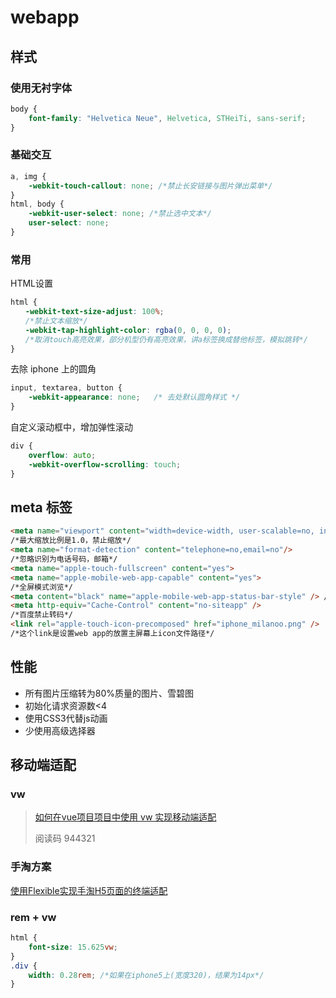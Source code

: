 # webapp #



## 样式 ##



### 使用无衬字体 ###

```css
body {
    font-family: "Helvetica Neue", Helvetica, STHeiTi, sans-serif;
}
```



### 基础交互 ###

```css
a, img {
    -webkit-touch-callout: none; /*禁止长安链接与图片弹出菜单*/
}
html, body {
    -webkit-user-select: none; /*禁止选中文本*/
    user-select: none;
}
```



### 常用 ###

HTML设置

```css
html {
　　-webkit-text-size-adjust: 100%;
　　/*禁止文本缩放*/
　　-webkit-tap-highlight-color: rgba(0, 0, 0, 0);
　　/*取消touch高亮效果，部分机型仍有高亮效果，讲a标签换成替他标签，模拟跳转*/
}
```

去除 iphone 上的圆角

```css
input, textarea, button {
    -webkit-appearance: none;   /* 去处默认圆角样式 */
}
```

自定义滚动框中，增加弹性滚动

```css
div {
    overflow: auto;
    -webkit-overflow-scrolling: touch;
}
```







## meta 标签 ##

```html
<meta name="viewport" content="width=device-width, user-scalable=no, initial-scale=1.0, maximum-scale=1.0, minimum-scale=1.0">
/*最大缩放比例是1.0，禁止缩放*/
<meta name="format-detection" content="telephone=no,email=no"/>
/*忽略识别为电话号码，邮箱*/
<meta name="apple-touch-fullscreen" content="yes">
<meta name="apple-mobile-web-app-capable" content="yes">
/*全屏模式浏览*/
<meta content="black" name="apple-mobile-web-app-status-bar-style" /> /*在web app应用下状态条（屏幕顶部条）的颜色。默认值为default（白色），可以定为black（黑色）和black-translucent（灰色半透明,覆盖状态栏）*/
<meta http-equiv="Cache-Control" content="no-siteapp" />
/*百度禁止转码*/
<link rel="apple-touch-icon-precomposed" href="iphone_milanoo.png" />
/*这个link是设置web app的放置主屏幕上icon文件路径*/
```





## 性能 ##

- 所有图片压缩转为80%质量的图片、雪碧图
- 初始化请求资源数<4
- 使用CSS3代替js动画
- 少使用高级选择器



## 移动端适配 ##



### vw ###

> [如何在vue项目项目中使用 vw 实现移动端适配](<https://www.w3cplus.com/mobile/vw-layout-in-vue.html>)
>
> 阅读码 944321

### 手淘方案 ###

[使用Flexible实现手淘H5页面的终端适配](https://github.com/amfe/article/issues/17)



### rem + vw ###

```css
html {
    font-size: 15.625vw;
}
.div {
    width: 0.28rem; /*如果在iphone5上(宽度320)，结果为14px*/
}
```


